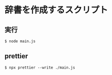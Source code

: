 # 辞書を作成するスクリプト

## 実行

```
$ node main.js
```

## prettier

```
$ npx prettier --write ./main.js
```


